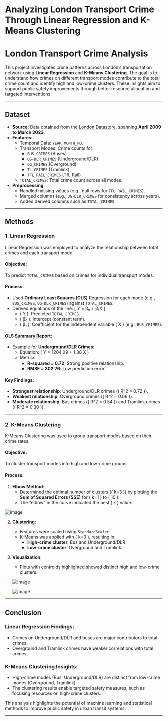 # Analyzing London Transport Crime Through Linear Regression and K-Means Clustering

# London Transport Crime Analysis

This project investigates crime patterns across London’s transportation network using **Linear Regression** and **K-Means Clustering**. The goal is to understand how crimes on different transport modes contribute to the total crime count and identify high and low-crime clusters. These insights aim to support public safety improvements through better resource allocation and targeted interventions.

---

## Dataset

- **Source**: Data obtained from the [London Datastore](https://data.london.gov.uk/dataset/transport-crime-london), spanning **April 2009 to March 2023**.
- **Features**:
  - Temporal Data: `YEAR`, `MONTH_NO`.
  - Transport Modes: Crime counts for:
    - `BUS_CRIMES` (Buses)
    - `UG-DLR_CRIMES` (Underground/DLR)
    - `OG_CRIMES` (Overground)
    - `TL_CRIMES` (Tramlink)
    - `TFL_RAIL_CRIMES` (TfL Rail)
  - `TOTAL_CRIMES`: Total crime count across all modes.
- **Preprocessing**:
  - Handled missing values (e.g., null rows for `TFL_RAIL_CRIMES`).
  - Merged columns (e.g., `UG-DLR_CRIMES` for consistency across years).
  - Added derived columns such as `TOTAL_CRIMES`.

---

## Methods

### 1. Linear Regression

Linear Regression was employed to analyze the relationship between total crimes and each transport mode.

#### Objective:
To predict `TOTAL_CRIMES` based on crimes for individual transport modes.

#### Process:
- Used **Ordinary Least Squares (OLS)** Regression for each mode (e.g., `BUS_CRIMES`, `UG-DLR_CRIMES`) against `TOTAL_CRIMES`.
- Derived equations of the line:
  \[
   Y = β₀ + β₁X
  \]
  - \( Y \): Predicted `TOTAL_CRIMES`.
  - \( β₀ \): Intercept (constant term).
  - \( β₁ \): Coefficient for the independent variable \( X \) (e.g., `BUS_CRIMES`).

#### OLS Summary Report:
- Example for **Underground/DLR Crimes**:
  - Equation: \( Y = 1204.09 + 1.38 X \)
  - Metrics:
    - **R-squared = 0.72**: Strong positive relationship.
    - **RMSE = 302.76**: Low prediction error.

#### Key Findings:
- **Strongest relationship**: Underground/DLR crimes (\( R^2 = 0.72 \)).
- **Weakest relationship**: Overground crimes (\( R^2 = 0.06 \)).
- **Moderate relationship**: Bus crimes (\( R^2 = 0.54 \)) and Tramlink crimes (\( R^2 = 0.30 \)).
---

### 2. K-Means Clustering

K-Means Clustering was used to group transport modes based on their crime rates.

#### Objective:
To cluster transport modes into high and low-crime groups.

#### Process:
1. **Elbow Method**:
   - Determined the optimal number of clusters (\( k=3 \)) by plotting the **Sum of Squared Errors (SSE)** for \( k=1 \) to \( 10 \).
   - The "elbow" in the curve indicated the best \( k \) value.

  ![image](https://github.com/user-attachments/assets/b19773a5-521d-49cf-8274-0c2fcef1cfc0)

    
2. **Clustering**:
   - Features were scaled using `StandardScaler`.
   - K-Means was applied with \( k=3 \), resulting in:
     - **High-crime cluster**: Bus and Underground/DLR.
     - **Low-crime cluster**: Overground and Tramlink.
    
    
3. **Visualization**:
   - Plots with centroids highlighted showed distinct high and low-crime clusters.


    ![image](https://github.com/user-attachments/assets/622e22e0-acf6-41e7-851b-afc9e244a2f4)

    ![image](https://github.com/user-attachments/assets/910f24fd-7812-4352-8731-9d9030233306)

---

## Conclusion

### Linear Regression Findings:
- Crimes on Underground/DLR and buses are major contributors to total crimes.
- Overground and Tramlink crimes have weaker correlations with total crimes.

### K-Means Clustering Insights:
- High-crime modes (Bus, Underground/DLR) are distinct from low-crime modes (Overground, Tramlink).
- The clustering results enable targeted safety measures, such as focusing resources on high-crime clusters.

This analysis highlights the potential of machine learning and statistical methods to improve public safety in urban transit systems.

---
